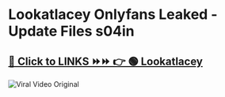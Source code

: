 
 # Lookatlacey Onlyfans Leaked - Update Files s04in

## <h2><a href="https://clipsfans.com/Lookatlacey&ref=git">🔗 Click to LINKS ⏩⏩ 👉 🟢 Lookatlacey </a></h2>

<a href="https://clipsfans.com/Lookatlacey&ref=git" rel="nofollow" data-target="animated-image.originalLink"><img src="https://i.ibb.co.com/xMMVF88/686577567.gif" alt="Viral Video Original" style="max-width: 100%; display: inline-block;" data-target="animated-image.originalImage"></a>

